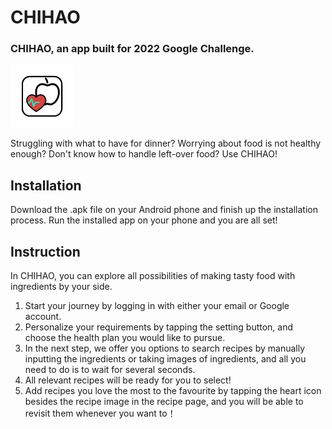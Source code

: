 # CHIHAO

### CHIHAO, an app built for 2022 Google Challenge. 

<img src="assets/images/app_icon.png" width="100" height="100">

Struggling with what to have for dinner? Worrying about food is not healthy enough? Don't know how to handle left-over food? Use CHIHAO!

## Installation

Download the .apk file on your Android phone and finish up the installation process. Run the installed app on your phone and you are all set!

## Instruction

In CHIHAO, you can explore all possibilities of making tasty food with ingredients by your side. 
1. Start your journey by logging in with either your email or Google account. 
2. Personalize your requirements by tapping the setting button, and choose the health plan you would like to pursue. 
3. In the next step, we offer you options to search recipes by manually inputting the ingredients or taking images of ingredients, and all you need to do is to wait for several seconds. 
4. All relevant recipes will be ready for you to select!
5. Add recipes you love the most to the favourite by tapping the heart icon besides the recipe image in the recipe page, and you will be able to revisit them whenever you want to！
